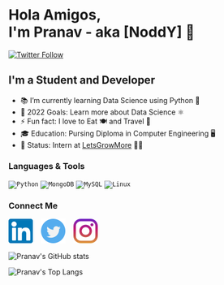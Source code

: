 # Hola Amigos,<br> I'm Pranav - aka [NoddY] 👋 

[![Twitter Follow](https://img.shields.io/twitter/follow/pranavdhawale19?color=1DA1F2&logo=twitter&style=for-the-badge)](https://twitter.com/intent/follow?original_referer=https%3A%2F%2Fgithub.com%2Fpranavdhawale19&screen_name=pranavdhawale19)

## I'm a Student and Developer

- 📚 I’m currently learning Data Science using Python 🐍
- 🥅 2022 Goals: Learn more about Data Science ⚛️
- ⚡ Fun fact: I love to Eat 🍽️ and Travel 🧳
- 🎓 Education: Pursing Diploma in Computer Engineering 🖥️
- 💼 Status: Intern at [LetsGrowMore](https://letsgrowmore.in/) 🧑‍💻


### Languages & Tools
<code><img alt="Python" height="24px" src="https://cdn.jsdelivr.net/gh/devicons/devicon/icons/python/python-original.svg" /></code>
<code><img alt="MongoDB" height="24px" src="https://cdn.jsdelivr.net/gh/devicons/devicon/icons/mongodb/mongodb-original.svg" /></code>
<code><img alt="MySQL" height="24px" src="https://cdn.jsdelivr.net/gh/devicons/devicon/icons/mysql/mysql-original.svg" /></code>
<code><img alt="Linux" height="24px" src="https://cdn.jsdelivr.net/gh/devicons/devicon/icons/linux/linux-original.svg" /></code>
 

### Connect Me
[![LinkedIn](./img/linkedin.svg)](https://www.linkedin.com/in/pranav-dhawale-324452212/)
&nbsp;&nbsp;
[![Twitter](./img/twitter.svg)](https://twitter.com/pranavdhawale19)
&nbsp;&nbsp;
[![Instagram](./img/instagram.svg)](https://www.instagram.com/pranav_dhawale_19/)

![Pranav's GitHub stats](https://github-readme-stats.pranavdhawale.vercel.app/api?username=pranavdhawale&custom_title=pranavdhawale's%20Github%20Stats&hide=issues,contribs&count_private=true&show_icons=true&include_all_commits=true&hide_border=true&bg_color=000000&title_color=443cab&text_color=ffffff&icon_color=fbff0f&show_icons=true)

![Pranav's Top Langs](https://github-readme-stats.pranavdhawale.vercel.app/api/top-langs/?username=pranavdhawale&layout=compact&hide_border=true&bg_color=000000&title_color=443cab&text_color=ffffff&icon_color=fbff0f&show_icons=true)